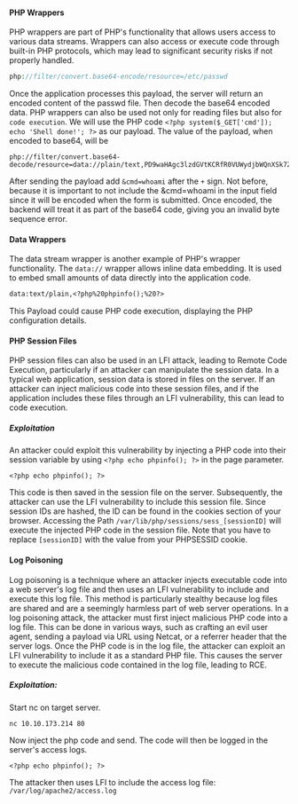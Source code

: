 #### PHP Wrappers
PHP wrappers are part of PHP's functionality that allows users access to various data streams. Wrappers can also access or execute code through built-in PHP protocols, which may lead to significant security risks if not properly handled.
```php
php://filter/convert.base64-encode/resource=/etc/passwd
```
Once the application processes this payload, the server will return an encoded content of the passwd file. Then decode the base64 encoded data. PHP wrappers can also be used not only for reading files but also for ```code execution```. We will use the PHP code ```<?php system($_GET['cmd']); echo 'Shell done!'; ?>``` as our payload. The value of the payload, when encoded to base64, will be 
```
php://filter/convert.base64-decode/resource=data://plain/text,PD9waHAgc3lzdGVtKCRfR0VUWydjbWQnXSk7ZWNobyAnU2hlbGwgZG9uZSAhJzsgPz4+
```
After sending the payload add ```&cmd=whoami``` after the ```+``` sign. Not before, because it is important to not include the &cmd=whoami in the input field since it will be encoded when the form is submitted. Once encoded, the backend will treat it as part of the base64 code, giving you an invalid byte sequence error.
#### Data Wrappers
The data stream wrapper is another example of PHP's wrapper functionality. The ```data://``` wrapper allows inline data embedding. It is used to embed small amounts of data directly into the application code.
```txt
data:text/plain,<?php%20phpinfo();%20?>
```
This Payload could cause PHP code execution, displaying the PHP configuration details.
#### PHP Session Files
PHP session files can also be used in an LFI attack, leading to Remote Code Execution, particularly if an attacker can manipulate the session data. In a typical web application, session data is stored in files on the server. If an attacker can inject malicious code into these session files, and if the application includes these files through an LFI vulnerability, this can lead to code execution.
##### Exploitation
An attacker could exploit this vulnerability by injecting a PHP code into their session variable by using ```<?php echo phpinfo(); ?>``` in the page parameter.
```
<?php echo phpinfo(); ?>
```
This code is then saved in the session file on the server. Subsequently, the attacker can use the LFI vulnerability to include this session file. Since session IDs are hashed, the ID can be found in the cookies section of your browser. Accessing the Path ```/var/lib/php/sessions/sess_[sessionID]``` will execute the injected PHP code in the session file. Note that you have to replace ```[sessionID]``` with the value from your PHPSESSID cookie.
#### Log Poisoning
Log poisoning is a technique where an attacker injects executable code into a web server's log file and then uses an LFI vulnerability to include and execute this log file. This method is particularly stealthy because log files are shared and are a seemingly harmless part of web server operations. In a log poisoning attack, the attacker must first inject malicious PHP code into a log file. This can be done in various ways, such as crafting an evil user agent, sending a payload via URL using Netcat, or a referrer header that the server logs. Once the PHP code is in the log file, the attacker can exploit an LFI vulnerability to include it as a standard PHP file. This causes the server to execute the malicious code contained in the log file, leading to RCE.
##### Exploitation:
Start nc on target server.
```
nc 10.10.173.214 80             
```
Now inject the php code and send. The code will then be logged in the server's access logs.
```        
<?php echo phpinfo(); ?>
```
The attacker then uses LFI to include the access log file: ```/var/log/apache2/access.log```
